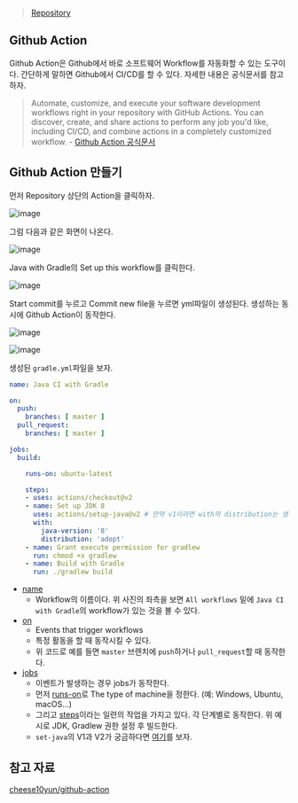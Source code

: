 > [Repository](https://github.com/kimevanjunseok/spring-boot-with-github-action)

## Github Action

Github Action은 Github에서 바로 소프트웨어 Workflow를 자동화할 수 있는 도구이다. 간단하게 말하면 Github에서 CI/CD를 할 수 있다. 자세한 내용은 공식문서를 참고하자.

> Automate, customize, and execute your software development workflows right in your repository with GitHub Actions. You can discover, create, and share actions to perform any job you'd like, including CI/CD, and combine actions in a completely customized workflow. - [Github Action 공식문서](https://docs.github.com/en/actions)

## Github Action 만들기

먼저 Repository 상단의 Action을 클릭하자.

![image](https://user-images.githubusercontent.com/45934117/116655055-571b7200-a9c5-11eb-8222-b0ad8268889b.png)

그럼 다음과 같은 화면이 나온다.

![image](https://user-images.githubusercontent.com/45934117/116655243-baa59f80-a9c5-11eb-9a35-3a383dc1f1ad.png)

Java with Gradle의 Set up this workflow를 클릭한다.

![image](https://user-images.githubusercontent.com/45934117/116655543-41f31300-a9c6-11eb-8904-574c513b345c.png)

Start commit를 누르고 Commit new file을 누르면 yml파일이 생성된다. 생성하는 동시에 Github Action이 동작한다. 

![image](https://user-images.githubusercontent.com/45934117/116659038-eaf03c80-a9cb-11eb-8ed1-8b34f360c973.png)

![image](https://user-images.githubusercontent.com/45934117/116662366-a74c0180-a9d0-11eb-8ff0-9c84cab8210c.png)

생성된 `gradle.yml`파일을 보자.

```yml
name: Java CI with Gradle

on:
  push:
    branches: [ master ]
  pull_request:
    branches: [ master ]

jobs:
  build:

    runs-on: ubuntu-latest

    steps:
    - uses: actions/checkout@v2
    - name: Set up JDK 8
      uses: actions/setup-java@v2 # 만약 v1이라면 with의 distribution는 생략해도 된다.
      with:
        java-version: '8'
        distribution: 'adopt'
    - name: Grant execute permission for gradlew
      run: chmod +x gradlew
    - name: Build with Gradle
      run: ./gradlew build
```

- [name](https://docs.github.com/en/actions/reference/workflow-syntax-for-github-actions#name)
  - Workflow의 이름이다. 위 사진의 좌측을 보면 `All workflows` 밑에 `Java CI with Gradle`의 workflow가 있는 것을 볼 수 있다.
- [on](https://docs.github.com/en/actions/reference/events-that-trigger-workflows)
  - Events that trigger workflows
  - 특정 활동을 할 때 동작시킬 수 있다.
  - 위 코드로 예를 들면 `master` 브렌치에 `push`하거나 `pull_request`할 때 동작한다.
- [jobs](https://docs.github.com/en/actions/reference/workflow-syntax-for-github-actions#jobs)
  - 이벤트가 발생하는 경우 jobs가 동작한다.
  - 먼저 [runs-on](https://docs.github.com/en/actions/reference/workflow-syntax-for-github-actions#jobsjob_idruns-on)로 The type of machine을 정한다. (예: Windows, Ubuntu, macOS...)
  - 그리고 [steps](https://docs.github.com/en/actions/reference/workflow-syntax-for-github-actions#jobsjob_idsteps)이라는 일련의 작업을 가지고 있다. 각 단계별로 동작한다. 위 예시로 JDK, Gradlew 권한 설정 후 빌드한다.
  - `set-java`의 V1과 V2가 궁금하다면 [여기](https://github.com/actions/setup-java)를 보자.

## 참고 자료

[cheese10yun/github-action](https://github.com/cheese10yun/github-action)